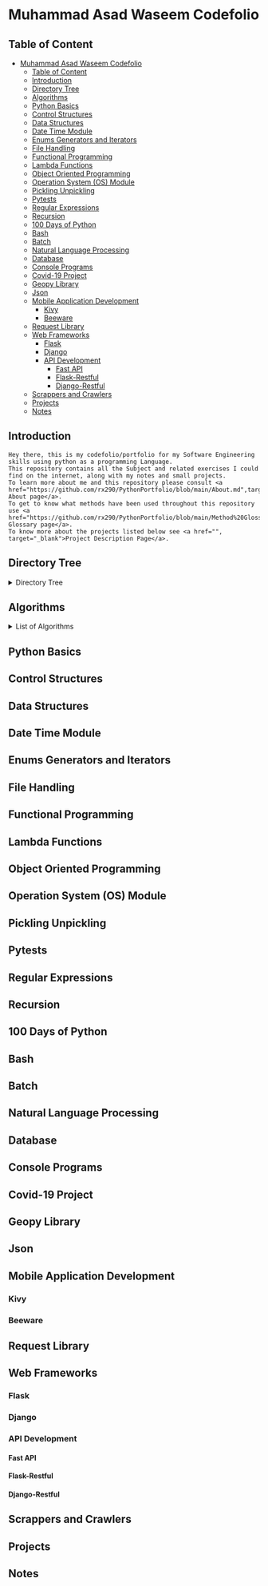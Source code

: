 # Muhammad Asad Waseem Codefolio

## Table of Content

- [Muhammad Asad Waseem Codefolio](#muhammad-asad-waseem-codefolio)
  - [Table of Content](#table-of-content)
  - [Introduction](#introduction)
  - [Directory Tree](#directory-tree)
  - [Algorithms](#algorithms)
  - [Python Basics](#python-basics)
  - [Control Structures](#control-structures)
  - [Data Structures](#data-structures)
  - [Date Time Module](#date-time-module)
  - [Enums Generators and Iterators](#enums-generators-and-iterators)
  - [File Handling](#file-handling)
  - [Functional Programming](#functional-programming)
  - [Lambda Functions](#lambda-functions)
  - [Object Oriented Programming](#object-oriented-programming)
  - [Operation System (OS) Module](#operation-system-os-module)
  - [Pickling Unpickling](#pickling-unpickling)
  - [Pytests](#pytests)
  - [Regular Expressions](#regular-expressions)
  - [Recursion](#recursion)
  - [100 Days of Python](#100-days-of-python)
  - [Bash](#bash)
  - [Batch](#batch)
  - [Natural Language Processing](#natural-language-processing)
  - [Database](#database)
  - [Console Programs](#console-programs)
  - [Covid-19 Project](#covid-19-project)
  - [Geopy Library](#geopy-library)
  - [Json](#json)
  - [Mobile Application Development](#mobile-application-development)
    - [Kivy](#kivy)
    - [Beeware](#beeware)
  - [Request Library](#request-library)
  - [Web Frameworks](#web-frameworks)
    - [Flask](#flask)
    - [Django](#django)
    - [API Development](#api-development)
      - [Fast API](#fast-api)
      - [Flask-Restful](#flask-restful)
      - [Django-Restful](#django-restful)
  - [Scrappers and Crawlers](#scrappers-and-crawlers)
  - [Projects](#projects)
  - [Notes](#notes)

## Introduction

    Hey there, this is my codefolio/portfolio for my Software Engineering skills using python as a programming Language.
    This repository contains all the Subject and related exercises I could find on the internet, along with my notes and small projects.
    To learn more about me and this repository please consult <a href="https://github.com/rx290/PythonPortfolio/blob/main/About.md",target="_blank"> About page</a>.
    To get to know what methods have been used throughout this repository use <a href="https://github.com/rx290/PythonPortfolio/blob/main/Method%20Glossary.md",target="_blank">Method Glossary page</a>.
    To know more about the projects listed below see <a href="", target="_blank">Project Description Page</a>. 

## Directory Tree

<details>
<summary>  Directory Tree  </summary>

    |   About.md
    |   Method Glossary.md
    |   ProjectDescriptions.md
    |   Readme.md
    |
    +---100 Days of Python
    |   +---Day1
    |   |       BandNameGenerator.py
    |   |
    |   +---Day10-Calculator
    |   |       calculator.py
    |   |
    |   +---Day12-Number_guessing_game
    |   |       ngg.py
    |   |
    |   +---Day13-FizzBuzz
    |   |       app.py
    |   |
    |   +---Day15-Coffee_Machine
    |   |       app.py
    |   |
    |   +---Day2
    |   |       BMI.py
    |   |       time_calculator.py
    |   |       TipCalculator.py
    |   |
    |   +---Day3
    |   |       BMI_2.0.py
    |   |       love_counter.py
    |   |       odd_or_even.py
    |   |       pizza_app.py
    |   |       rollercoaster_ticket_booth.py
    |   |       treassure_hunter.py
    |   |
    |   +---Day4
    |   |       FizzBuzz.py
    |   |       height_calculator.py
    |   |       password_generator.py
    |   |       Reboorg_Challenge.py
    |   |       sum_of_all_even_number_under_100.py
    |   |       treassure_mapping.py
    |   |       who's_Paying.py
    |   |
    |   +---Day5
    |   |       function_ex_1.py
    |   |       prime_or_not.py
    |   |
    |   +---Day7-Hangman
    |   |       hangman.py
    |   |
    |   \---Day8-Cease Cipher
    |           app.py
    |
    +---Algorithms
    |   +---Heap Queue
    |   |       explanation.md
    |   |       Problem_1.py
    |   |       Problem_10.py
    |   |       Problem_11.py
    |   |       Problem_12.py
    |   |       Problem_13.py
    |   |       Problem_14.py
    |   |       Problem_15.py
    |   |       Problem_16.py
    |   |       Problem_17.py
    |   |       Problem_18.py
    |   |       Problem_19.py
    |   |       Problem_2.py
    |   |       Problem_20.py
    |   |       Problem_21.py
    |   |       Problem_22.py
    |   |       Problem_23.py
    |   |       Problem_24.py
    |   |       Problem_25.py
    |   |       Problem_26.py
    |   |       Problem_27.py
    |   |       Problem_28.py
    |   |       Problem_29.py
    |   |       Problem_3.py
    |   |       Problem_4.py
    |   |       Problem_5.py
    |   |       Problem_6.py
    |   |       Problem_7.py
    |   |       Problem_8.py
    |   |       Problem_9.py
    |   |
    |   +---Searching
    |   |   +---Binary Searching
    |   |   |       Problem_1.py
    |   |   |       Problem_10.py
    |   |   |       Problem_11.py
    |   |   |       Problem_12.py
    |   |   |       Problem_13.py
    |   |   |       Problem_14.py
    |   |   |       Problem_15.py
    |   |   |       Problem_16.py
    |   |   |       Problem_17.py
    |   |   |       Problem_18.py
    |   |   |       Problem_19.py
    |   |   |       Problem_2.py
    |   |   |       Problem_20.py
    |   |   |       Problem_3.py
    |   |   |       Problem_4.py
    |   |   |       Problem_5.py
    |   |   |       Problem_6.py
    |   |   |       Problem_7.py
    |   |   |       Problem_8.py
    |   |   |       Problem_9.py
    |   |   |
    |   |   +---Linear Searching
    |   |   |       Problem_1.py
    |   |   |       Problem_10.py
    |   |   |       Problem_11.py
    |   |   |       Problem_12.py
    |   |   |       Problem_13.py
    |   |   |       Problem_2.py
    |   |   |       Problem_3.py
    |   |   |       Problem_4.py
    |   |   |       Problem_5.py
    |   |   |       Problem_6.py
    |   |   |       Problem_7.py
    |   |   |       Problem_8.py
    |   |   |       Problem_9.py
    |   |   |
    |   |   +---Sequentioal Search
    |   |   |       Problem_1.py
    |   |   |
    |   |   \---Ternary Searching
    |   |           Problem_1.py
    |   |           Problem_2.py
    |   |           Problem_3.py
    |   |           Problem_4.py
    |   |           Problem_5.py
    |   |           Problem_6.py
    |   |
    |   \---Sorting
    |       |   Bitonic_Sort.py
    |       |   Bogosort sort.py
    |       |   Cocktail shaker sort.py
    |       |   Comb Sort.py
    |       |   Cycle Sort.py
    |       |   Gnome sort.py
    |       |   Merge-insertion sort.py
    |       |   Natural Sort.py
    |       |   Odd even transposition sort.py
    |       |   Odd-even Transpostion sort 2.py
    |       |   Odd-even Transpostion sort paraallel.py
    |       |   Pancake Sort.py
    |       |   Patience sorting.py
    |       |   Pigeonhole sorting.py
    |       |   Problem_8.py
    |       |   Shell_sort.py
    |       |   Standard Sort.py
    |       |   Stooge Sort.py
    |       |   Tim Sort.py
    |       |   Time Sort.py
    |       |   Topological Sort.py
    |       |   Tree Sort.py
    |       |   Wiggle Sort.py
    |       |
    |       +---Bubble Sort
    |       |       Problem_1.py
    |       |       Problem_2.py
    |       |
    |       +---Bucket Sort
    |       |       Problem_1.py
    |       |
    |       +---Counting Sort
    |       |       Counting_sort.py
    |       |
    |       +---Heap Sort
    |       |       Problem_1.py
    |       |       Problem_2.py
    |       |       Problem_3.py
    |       |       Problem_4.py
    |       |       Problem_5.py
    |       |
    |       +---Insertion Sort
    |       |       Problem_1.py
    |       |       Problem_2.py
    |       |
    |       +---Merge Sort
    |       |       Problem_1.py
    |       |       Problem_10.py
    |       |       Problem_11.py
    |       |       Problem_12.py
    |       |       Problem_13.py
    |       |       Problem_14.py
    |       |       Problem_15.py
    |       |       Problem_16.py
    |       |       Problem_17.py
    |       |       Problem_18.py
    |       |       Problem_19.py
    |       |       Problem_2.py
    |       |       Problem_20.py
    |       |       Problem_3.py
    |       |       Problem_4.py
    |       |       Problem_5.py
    |       |       Problem_6.py
    |       |       Problem_7.py
    |       |       Problem_8.py
    |       |       Problem_9.py
    |       |
    |       +---Quick Sort
    |       |       Multikey_quick_sort.py
    |       |       Problem_1.py
    |       |       Random Pivot Quick Sort.py
    |       |       Recusive Quick Sort.py
    |       |
    |       +---Radix Sort
    |       |       Problem_1.py
    |       |
    |       \---Selection Sort
    |               Problem_1.py
    |
    +---Bash
    |       Script_To_Make_New_Files.sh
    |
    +---Basics [Completed]
    |       Problem_1.py
    |       Problem_10.py
    |       Problem_11.py
    |       Problem_12.py
    |       Problem_13.py
    |       Problem_14.py
    |       Problem_15.py
    |       Problem_2.py
    |       Problem_3.py
    |       Problem_4.py
    |       Problem_5.py
    |       Problem_6.py
    |       Problem_7.py
    |       Problem_8.py
    |       Problem_9.py
    |
    +---Batch
    |       Script_To_Create_Multiple_Files.bat
    |
    +---Console_Programs
    |       Body_Mass_index.py
    |       Contact_Book.py
    |       Guess_The_Number.py
    |       Intro.md
    |       Password_Generator.py
    |       rock_paper_sissors.py
    |       Youtube_video_downloader.py
    |
    +---Control Structures [Completed]
    |       Create_Case_in_python.py
    |       Problem_1.py
    |       Problem_10.py
    |       Problem_11.py
    |       Problem_12.py
    |       Problem_13.py
    |       Problem_14.py
    |       Problem_15.py
    |       Problem_16.py
    |       Problem_17.py
    |       Problem_18.py
    |       Problem_19.py
    |       Problem_2.py
    |       Problem_20.py
    |       Problem_21.py
    |       Problem_22.py
    |       Problem_23.py
    |       Problem_3.py
    |       Problem_4.py
    |       Problem_5.py
    |       Problem_6.py
    |       Problem_7.py
    |       Problem_8.py
    |       Problem_9.py
    |
    +---Covid-19 Project
    |       info.md
    |       Problem_1.py
    |       Problem_10.py
    |       Problem_11.py
    |       Problem_12.py
    |       Problem_13.py
    |       Problem_14.py
    |       Problem_2.py
    |       Problem_3.py
    |       Problem_4.py
    |       Problem_5.py
    |       Problem_6.py
    |       Problem_7.py
    |       Problem_8.py
    |       Problem_9.py
    |
    +---Data Structures
    |   +---Arrays, List
    |   |       Problem_1.py
    |   |       Problem_10.py
    |   |       Problem_11.py
    |   |       Problem_12.py
    |   |       Problem_13.py
    |   |       Problem_14.py
    |   |       Problem_15.py
    |   |       Problem_2.py
    |   |       Problem_3.py
    |   |       Problem_4.py
    |   |       Problem_5.py
    |   |       Problem_6.py
    |   |       Problem_7.py
    |   |       Problem_8.py
    |   |       Problem_9.py
    |   |
    |   +---Collection
    |   |       Problem_1.py
    |   |       Problem_10.py
    |   |       Problem_11.py
    |   |       Problem_12.py
    |   |       Problem_13.py
    |   |       Problem_14.py
    |   |       Problem_15.py
    |   |       Problem_16.py
    |   |       Problem_17.py
    |   |       Problem_18.py
    |   |       Problem_19.py
    |   |       Problem_2.py
    |   |       Problem_20.py
    |   |       Problem_21.py
    |   |       Problem_22.py
    |   |       Problem_23.py
    |   |       Problem_24.py
    |   |       Problem_25.py
    |   |       Problem_26.py
    |   |       Problem_27.py
    |   |       Problem_28.py
    |   |       Problem_29.py
    |   |       Problem_3.py
    |   |       Problem_30.py
    |   |       Problem_31.py
    |   |       Problem_32.py
    |   |       Problem_33.py
    |   |       Problem_34.py
    |   |       Problem_35.py
    |   |       Problem_36.py
    |   |       Problem_4.py
    |   |       Problem_5.py
    |   |       Problem_6.py
    |   |       Problem_7.py
    |   |       Problem_8.py
    |   |       Problem_9.py
    |   |
    |   +---Dict
    |   |       Problem_1.py
    |   |       Problem_10.py
    |   |       Problem_11.py
    |   |       Problem_12.py
    |   |       Problem_13.py
    |   |       Problem_14.py
    |   |       Problem_15.py
    |   |       Problem_16.py
    |   |       Problem_17.py
    |   |       Problem_18.py
    |   |       Problem_19.py
    |   |       Problem_2.py
    |   |       Problem_20.py
    |   |       Problem_21.py
    |   |       Problem_22.py
    |   |       Problem_23.py
    |   |       Problem_24.py
    |   |       Problem_25.py
    |   |       Problem_26.py
    |   |       Problem_27.py
    |   |       Problem_28.py
    |   |       Problem_29.py
    |   |       Problem_3.py
    |   |       Problem_30.py
    |   |       Problem_31.py
    |   |       Problem_32.py
    |   |       Problem_33.py
    |   |       Problem_34.py
    |   |       Problem_35.py
    |   |       Problem_36.py
    |   |       Problem_37.py
    |   |       Problem_38.py
    |   |       Problem_39.py
    |   |       Problem_4.py
    |   |       Problem_40.py
    |   |       Problem_41.py
    |   |       Problem_42.py
    |   |       Problem_43.py
    |   |       Problem_44.py
    |   |       Problem_45.py
    |   |       Problem_46.py
    |   |       Problem_47.py
    |   |       Problem_48.py
    |   |       Problem_49.py
    |   |       Problem_5.py
    |   |       Problem_50.py
    |   |       Problem_51.py
    |   |       Problem_52.py
    |   |       Problem_53.py
    |   |       Problem_54.py
    |   |       Problem_55.py
    |   |       Problem_56.py
    |   |       Problem_57.py
    |   |       Problem_58.py
    |   |       Problem_59.py
    |   |       Problem_6.py
    |   |       Problem_60.py
    |   |       Problem_61.py
    |   |       Problem_62.py
    |   |       Problem_63.py
    |   |       Problem_64.py
    |   |       Problem_65.py
    |   |       Problem_66.py
    |   |       Problem_67.py
    |   |       Problem_68.py
    |   |       Problem_69.py
    |   |       Problem_7.py
    |   |       Problem_70.py
    |   |       Problem_71.py
    |   |       Problem_72.py
    |   |       Problem_73.py
    |   |       Problem_74.py
    |   |       Problem_75.py
    |   |       Problem_76.py
    |   |       Problem_77.py
    |   |       Problem_78.py
    |   |       Problem_79.py
    |   |       Problem_8.py
    |   |       Problem_80.py
    |   |       Problem_81.py
    |   |       Problem_82.py
    |   |       Problem_83.py
    |   |       Problem_84.py
    |   |       Problem_85.py
    |   |       Problem_9.py
    |   |
    |   +---Heaps
    |   |       Problem_ 26.py
    |   |       Problem_ 27.py
    |   |       Problem_ 28.py
    |   |       Problem_ 29.py
    |   |       Problem_1.py
    |   |       Problem_10.py
    |   |       Problem_11.py
    |   |       Problem_12.py
    |   |       Problem_13.py
    |   |       Problem_14.py
    |   |       Problem_15.py
    |   |       Problem_16.py
    |   |       Problem_17.py
    |   |       Problem_18.py
    |   |       Problem_19.py
    |   |       Problem_2.py
    |   |       Problem_20.py
    |   |       Problem_21.py
    |   |       Problem_22.py
    |   |       Problem_23.py
    |   |       Problem_24.py
    |   |       Problem_25.py
    |   |       Problem_3.py
    |   |       Problem_4.py
    |   |       Problem_5.py
    |   |       Problem_6.py
    |   |       Problem_7.py
    |   |       Problem_8.py
    |   |       Problem_9.py
    |   |
    |   +---Linked Lists
    |   |   |   Problem_1.py
    |   |   |   Problem_10.py
    |   |   |   Problem_11.py
    |   |   |   Problem_12.py
    |   |   |   Problem_13.py
    |   |   |   Problem_14.py
    |   |   |   Problem_2.py
    |   |   |   Problem_3.py
    |   |   |   Problem_4.py
    |   |   |   Problem_5.py
    |   |   |   Problem_6.py
    |   |   |   Problem_7.py
    |   |   |   Problem_8.py
    |   |   |   Problem_9.py
    |   |   |
    |   |   \---Implementation
    |   |           LinkList.py
    |   |
    |   +---Lists
    |   |       Problem_1.py
    |   |       Problem_2.py
    |   |       Problem_3.py
    |   |       Problem_4.py
    |   |       Problem_5.py
    |   |       Problem_6.py
    |   |       Problem_7.py
    |   |       Problem_8.py
    |   |       Problem_9.py
    |   |
    |   +---Queue
    |   |       Problem_1.py
    |   |       Problem_2.py
    |   |       Problem_3.py
    |   |       Problem_4.py
    |   |
    |   +---Sets
    |   |       Problem_1.py
    |   |       Problem_2.py
    |   |       Problem_3.py
    |   |       Problem_4.py
    |   |
    |   +---Stack
    |   |       Problem_1.py
    |   |       Problem_2.py
    |   |
    |   +---Trees
    |   |   \---Binary Seart Tree
    |   |           Problem_1.py
    |   |           Problem_2.py
    |   |           Problem_3.py
    |   |           Problem_4.py
    |   |           Problem_5.py
    |   |           Problem_6.py
    |   |
    |   \---Tupples
    |           Problem_1.py
    |           Problem_10.py
    |           Problem_11.py
    |           Problem_12.py
    |           Problem_13.py
    |           Problem_14.py
    |           Problem_15.py
    |           Problem_16.py
    |           Problem_17.py
    |           Problem_18.py
    |           Problem_19.py
    |           Problem_2.py
    |           Problem_20.py
    |           Problem_21.py
    |           Problem_3.py
    |           Problem_4.py
    |           Problem_5.py
    |           Problem_6.py
    |           Problem_7.py
    |           Problem_8.py
    |           Problem_9.py
    |
    +---Database
    |   +---Firebase
    |   |   \---Firebase_Admin
    |   |           Firebase_Conn_and_CRUD.py
    |   |           sample_data.json
    |   |
    |   +---Mongodb
    |   |       Problem_1.py
    |   |       Problem_10.py
    |   |       Problem_2.py
    |   |       Problem_3.py
    |   |       Problem_4.py
    |   |       Problem_5.py
    |   |       Problem_6.py
    |   |       Problem_7.py
    |   |       Problem_8.py
    |   |       Problem_9.py
    |   |       Readme.md
    |   |
    |   +---Mysql
    |   |       Problem_1.3.py
    |   |       Problem_1.5.py
    |   |       Problem_1.py
    |   |       Problem_10.py
    |   |       Problem_11.py
    |   |       Problem_2.py
    |   |       Problem_3.py
    |   |       Problem_4.py
    |   |       Problem_5.py
    |   |       Problem_6.py
    |   |       Problem_7.py
    |   |       Problem_8.py
    |   |       Problem_9.py
    |   |       requirement.txt
    |   |
    |   \---Sqlite
    |       |   Problem_1.py
    |       |   Problem_10.py
    |       |   Problem_11.py
    |       |   Problem_12.py
    |       |   Problem_13.py
    |       |   Problem_2.py
    |       |   Problem_3.py
    |       |   Problem_4.py
    |       |   Problem_5.py
    |       |   Problem_6.py
    |       |   Problem_7.py
    |       |   Problem_8.py
    |       |   Problem_9.py
    |       |
    |       \---db
    |               product_database.db
    |               Sqlite_backup.db
    |
    +---Date Time
    |       Problem_1.py
    |       Problem_10.py
    |       Problem_11.py
    |       Problem_12.py
    |       Problem_13.py
    |       Problem_14.py
    |       Problem_15.py
    |       Problem_16.py
    |       Problem_17.py
    |       Problem_18.py
    |       Problem_19.py
    |       Problem_2.py
    |       Problem_20.py
    |       Problem_21.py
    |       Problem_22.py
    |       Problem_23.py
    |       Problem_24.py
    |       Problem_25.py
    |       Problem_26.py
    |       Problem_27.py
    |       Problem_28.py
    |       Problem_29.py
    |       Problem_3.py
    |       Problem_30.py
    |       Problem_31.py
    |       Problem_32.py
    |       Problem_33.py
    |       Problem_34.py
    |       Problem_35.py
    |       Problem_36.py
    |       Problem_37.py
    |       Problem_38.py
    |       Problem_39.py
    |       Problem_4.py
    |       Problem_40.py
    |       Problem_41.py
    |       Problem_42.py
    |       Problem_43.py
    |       Problem_44.py
    |       Problem_45.py
    |       Problem_46.py
    |       Problem_47.py
    |       Problem_48.py
    |       Problem_49.py
    |       Problem_5.py
    |       Problem_50.py
    |       Problem_51.py
    |       Problem_52.py
    |       Problem_53.py
    |       Problem_54.py
    |       Problem_55.py
    |       Problem_56.py
    |       Problem_57.py
    |       Problem_58.py
    |       Problem_59.py
    |       Problem_6.py
    |       Problem_60.py
    |       Problem_61.py
    |       Problem_62.py
    |       Problem_63.py
    |       Problem_7.py
    |       Problem_8.py
    |       Problem_9.py
    |
    +---Enums Generators and Iterators
    |   +---Enums
    |   |       Problem_1.py
    |   |       Problem_2.py
    |   |       Problem_3.py
    |   |       Problem_4.py
    |   |       Problem_5.py
    |   |
    |   \---Generator and Iterators
    |           Problem_1.py
    |           Problem_10.py
    |           Problem_11.py
    |           Problem_12.py
    |           Problem_13.py
    |           Problem_14.py
    |           Problem_15.py
    |           Problem_16.py
    |           Problem_17.py
    |           Problem_18.py
    |           Problem_19.py
    |           Problem_2.py
    |           Problem_20.py
    |           Problem_21.py
    |           Problem_22.py
    |           Problem_23.py
    |           Problem_24.py
    |           Problem_25.py
    |           Problem_26.py
    |           Problem_27.py
    |           Problem_28.py
    |           Problem_29.py
    |           Problem_3.py
    |           Problem_30.py
    |           Problem_31.py
    |           Problem_32.py
    |           Problem_33.py
    |           Problem_34.py
    |           Problem_35.py
    |           Problem_36.py
    |           Problem_37.py
    |           Problem_38.py
    |           Problem_39.py
    |           Problem_4.py
    |           Problem_40.py
    |           Problem_41.py
    |           Problem_42.py
    |           Problem_43.py
    |           Problem_44.py
    |           Problem_5.py
    |           Problem_6.py
    |           Problem_7.py
    |           Problem_8.py
    |           Problem_9.py
    |
    +---FastAPI
    |   |   Api_demo.py
    |   |   Readme.md
    |   |   requirements.txt
    |   |
    |   \---__pycache__
    |           Api_demo.cpython-38.pyc
    |
    +---File Handling
    |   +---CSV
    |   |       Problem_1.py
    |   |       Problem_10.py
    |   |       Problem_11.py
    |   |       Problem_2.py
    |   |       Problem_3.py
    |   |       Problem_4.py
    |   |       Problem_5.py
    |   |       Problem_6.py
    |   |       Problem_7.py
    |   |       Problem_8.py
    |   |       Problem_9.py
    |   |
    |   +---file_handling_basic
    |   |       DestinationFile.txt
    |   |       Problem_1.py
    |   |       Problem_10.py
    |   |       Problem_11.py
    |   |       Problem_12.py
    |   |       Problem_13.py
    |   |       Problem_14.py
    |   |       Problem_15.py
    |   |       Problem_2.py
    |   |       Problem_3.py
    |   |       Problem_4.py
    |   |       Problem_5.py
    |   |       Problem_6.py
    |   |       Problem_7.py
    |   |       Problem_8.py
    |   |       Problem_9.py
    |   |       sample.txt
    |   |       sample1.txt
    |   |
    |   \---File_handling_conceptual
    |           Problem_1.py
    |           Problem_10.py
    |           Problem_11.py
    |           Problem_12.py
    |           Problem_13.py
    |           Problem_14.py
    |           Problem_15.py
    |           Problem_16.py
    |           Problem_17.py
    |           Problem_18.py
    |           Problem_2.py
    |           Problem_3.py
    |           Problem_4.py
    |           Problem_5.py
    |           Problem_6.py
    |           Problem_7.py
    |           Problem_8.py
    |           Problem_9.py
    |
    +---Flask
    |   |   Authentication.md
    |   |   CSS.md
    |   |   Design_Architecture.md
    |   |   Django.md
    |   |   Flask.md
    |   |   HTML.md
    |   |
    |   +---Flask_Restful
    |   |   \---Simple_Crud
    |   |       |   app.py
    |   |       |
    |   |       \---api
    |   |               Task.py
    |   |               TaskById.py
    |   |               __init.py
    |   |
    |   \---Flask_WebApps
    |       \---Simple_Crud_WebApp
    |           |   app.py
    |           |   Create.html
    |           |   models.py
    |           |   Readme.md
    |           |   students.db
    |           |
    |           +---templates
    |           |       Create.html
    |           |       header.html
    |           |       Temp.html
    |           |
    |           \---__pycache__
    |                   app.cpython-310.pyc
    |                   models.cpython-310.pyc
    |
    +---Functional Programming
    |   |   Problem_1.py
    |   |   Problem_10.py
    |   |   Problem_11.py
    |   |   Problem_12.py
    |   |   Problem_13.py
    |   |   Problem_14.py
    |   |   Problem_2.py
    |   |   Problem_3.py
    |   |   Problem_4.py
    |   |   Problem_5.py
    |   |   Problem_6.py
    |   |   Problem_7.py
    |   |   Problem_8.py
    |   |   Problem_9.py
    |   |
    |   \---Calling Methods
    |       +---Caling by value
    |       |       Problem_1.py
    |       |       Problem_10.py
    |       |       Problem_11.py
    |       |       Problem_2.py
    |       |       Problem_3.py
    |       |       Problem_4.py
    |       |       Problem_5.py
    |       |       Problem_6.py
    |       |       Problem_7.py
    |       |       Problem_8.py
    |       |       Problem_9.py
    |       |
    |       \---Calling by refrence
    |               Problem_12.py
    |               Problem_13.py
    |               Problem_14.py
    |               Problem_15.py
    |
    +---GeoPy
    |       Problem_1.py
    |       Problem_2.py
    |       Problem_3.py
    |       Problem_4.py
    |       Problem_5.py
    |       Problem_6.py
    |       Problem_7.py
    |
    +---Json
    |       Problem_1.py
    |       Problem_2.py
    |       Problem_3.py
    |       Problem_4.py
    |       Problem_5.py
    |       Problem_6.py
    |       Problem_7.py
    |       Problem_8.py
    |       Problem_9.py
    |
    +---Kivy_Learnings
    +---Lambda Functions
    |       Problem_1.py
    |       Problem_10.py
    |       Problem_11.py
    |       Problem_12.py
    |       Problem_13.py
    |       Problem_14.py
    |       Problem_15.py
    |       Problem_16.py
    |       Problem_17.py
    |       Problem_18.py
    |       Problem_19.py
    |       Problem_2.py
    |       Problem_20.py
    |       Problem_21.py
    |       Problem_22.py
    |       Problem_23.py
    |       Problem_24.py
    |       Problem_25.py
    |       Problem_26.py
    |       Problem_27.py
    |       Problem_28.py
    |       Problem_29.py
    |       Problem_3.py
    |       Problem_30.py
    |       Problem_31.py
    |       Problem_32.py
    |       Problem_33.py
    |       Problem_34.py
    |       Problem_35.py
    |       Problem_36.py
    |       Problem_37.py
    |       Problem_38.py
    |       Problem_39.py
    |       Problem_4.py
    |       Problem_40.py
    |       Problem_41.py
    |       Problem_42.py
    |       Problem_43.py
    |       Problem_44.py
    |       Problem_45.py
    |       Problem_46.py
    |       Problem_47.py
    |       Problem_48.py
    |       Problem_49.py
    |       Problem_5.py
    |       Problem_50.py
    |       Problem_51.py
    |       Problem_52.py
    |       Problem_6.py
    |       Problem_7.py
    |       Problem_8.py
    |       Problem_9.py
    |
    +---Machine Learning
    |   |   Models.md
    |   |
    |   +---.ipynb_checkpoints
    |   |       Video game sales prediction-checkpoint.ipynb
    |   |
    |   +---Music Genre Prediction
    |   |       genre-prediction.joblib
    |   |       intro.md
    |   |       music dataset.zip
    |   |       Music Prediction.ipynb
    |   |       music.csv
    |   |       visual-rep-Music-Recommender.dot
    |   |
    |   \---Video Game Sales Prediction
    |           archive.zip
    |           vgsales.csv
    |           Video game sales prediction.ipynb
    |
    +---Map Function
    |       Problem_1.py
    |       Problem_10.py
    |       Problem_11.py
    |       Problem_12.py
    |       Problem_13.py
    |       Problem_14.py
    |       Problem_15.py
    |       Problem_16.py
    |       Problem_17.py
    |       Problem_2.py
    |       Problem_3.py
    |       Problem_4.py
    |       Problem_5.py
    |       Problem_6.py
    |       Problem_7.py
    |       Problem_8.py
    |       Problem_9.py
    |
    +---Natural Language Processing
    |   \---NLTK
    |       +---Corpus
    |       |       Problem_1.py
    |       |       Problem_10.py
    |       |       Problem_11.py
    |       |       Problem_12.py
    |       |       Problem_13.py
    |       |       Problem_2.py
    |       |       Problem_3.py
    |       |       Problem_4.py
    |       |       Problem_5.py
    |       |       Problem_6.py
    |       |       Problem_7.py
    |       |       Problem_8.py
    |       |       Problem_9.py
    |       |
    |       \---Tokenization
    |               Problem_1.py
    |               Problem_2.py
    |               Problem_3.py
    |               Problem_4.py
    |               Problem_5.py
    |               Problem_6.py
    |               Problem_7.py
    |               Problem_8.py
    |               Problem_9.py
    |
    +---Notes
    |       classes.md
    |       DB.md
    |       Django.md
    |       excel_notes.md
    |       flask.md
    |       Interview_questions_prac.md
    |       postgresql.md
    |       postgresql_datawrapper.md
    |       python.md
    |       Python_mistakes_to_avoid.md
    |       Scrapy.md
    |
    +---OOP
    |   \---Class
    |       +---Basic Application
    |       |       Problem_1.py
    |       |       Problem_10.py
    |       |       Problem_11.py
    |       |       Problem_12.py
    |       |       Problem_2.py
    |       |       Problem_3.py
    |       |       Problem_4.py
    |       |       Problem_5.py
    |       |       Problem_6.py
    |       |       Problem_7.py
    |       |       Problem_8.py
    |       |       Problem_9.py
    |       |
    |       \---Basic Exercises
    |               Problem_1.py
    |               Problem_10.py
    |               Problem_11.py
    |               Problem_12.py
    |               Problem_2.py
    |               Problem_3.py
    |               Problem_4.py
    |               Problem_5.py
    |               Problem_6.py
    |               Problem_7.py
    |               Problem_8.py
    |               Problem_9.py
    |
    +---OS
    |       Problem_1.py
    |       Problem_10.py
    |       Problem_11.py
    |       Problem_12.py
    |       Problem_13.py
    |       Problem_14.py
    |       Problem_15.py
    |       Problem_16.py
    |       Problem_17.py
    |       Problem_18.py
    |       Problem_2.py
    |       Problem_3.py
    |       Problem_4.py
    |       Problem_5.py
    |       Problem_6.py
    |       Problem_7.py
    |       Problem_8.py
    |       Problem_9.py
    |
    +---Pickling_Unpickling
    |       Problem_1.py
    |       Problem_10.py
    |       Problem_11.py
    |       Problem_12.py
    |       Problem_13.py
    |       Problem_14.py
    |       Problem_15.py
    |       Problem_2.py
    |       Problem_3.py
    |       Problem_4.py
    |       Problem_5.py
    |       Problem_6.py
    |       Problem_7.py
    |       Problem_8.py
    |       Problem_9.py
    |
    +---Projects
    |   |   Project List.md
    |   |
    |   +---ContactBook
    |   |   |   .gitignore
    |   |   |   manage.py
    |   |   |   ReadMe.md
    |   |   |   requirements.txt
    |   |   |
    |   |   \---ContactBook
    |   |           asgi.py
    |   |           settings.py
    |   |           urls.py
    |   |           wsgi.py
    |   |           __init__.py
    |   |
    |   +---CRM
    |   |   |   .gitignore
    |   |   |   manage.py
    |   |   |   requirements.txt
    |   |   |
    |   |   +---djCRM
    |   |   |       asgi.py
    |   |   |       settings.py
    |   |   |       urls.py
    |   |   |       wsgi.py
    |   |   |       __init__.py
    |   |   |
    |   |   +---leads
    |   |   |   |   admin.py
    |   |   |   |   apps.py
    |   |   |   |   forms.py
    |   |   |   |   models.py
    |   |   |   |   tests.py
    |   |   |   |   urls.py
    |   |   |   |   views.py
    |   |   |   |   __init__.py
    |   |   |   |
    |   |   |   +---migrations
    |   |   |   |       0001_initial.py
    |   |   |   |       __init__.py
    |   |   |   |
    |   |   |   \---templates
    |   |   |       \---leads
    |   |   |               lead_create.html
    |   |   |               lead_details.html
    |   |   |
    |   |   \---templates
    |   |           lead_details.html
    |   |           lead_list.html
    |   |
    |   \---WebChatApp
    |       |   intro.md
    |       |   requirements.txt
    |       |
    |       \---Source
    |               index.html
    |               main.py
    |
    +---Pytest
    |   |   PyTest Notes.md
    |   |   pytest.ini
    |   |   test_api.py
    |   |   test_fixtures.py
    |   |   test_parameterized.py
    |   |   test_sample_cases.py
    |   |   test_suite_sample.py
    |   |
    |   \---__pycache__
    |           sample_TestCase.cpython-38-pytest-7.1.3.pyc
    |           sample_TestSuite.cpython-38-pytest-7.1.3.pyc
    |           sample_TestSuite.cpython-38.pyc
    |           test_api.cpython-38-pytest-7.1.3.pyc
    |           test_fixtures.cpython-38-pytest-7.1.3.pyc
    |           test_parameterized.cpython-38-pytest-7.1.3.pyc
    |           test_suite_sample.cpython-38-pytest-7.1.3.pyc
    |
    +---RE
    |       Problem_1.py
    |       Problem_10.py
    |       Problem_11.py
    |       Problem_12.py
    |       Problem_13.py
    |       Problem_14.py
    |       Problem_15.py
    |       Problem_16.py
    |       Problem_17.py
    |       Problem_18.py
    |       Problem_19.py
    |       Problem_2.py
    |       Problem_20.py
    |       Problem_21.py
    |       Problem_22.py
    |       Problem_23.py
    |       Problem_24.py
    |       Problem_25.py
    |       Problem_26.py
    |       Problem_27.py
    |       Problem_28.py
    |       Problem_29.py
    |       Problem_3.py
    |       Problem_30.py
    |       Problem_31.py
    |       Problem_32.py
    |       Problem_33.py
    |       Problem_34.py
    |       Problem_35.py
    |       Problem_36.py
    |       Problem_37.py
    |       Problem_38.py
    |       Problem_39.py
    |       Problem_4.py
    |       Problem_40.py
    |       Problem_41.py
    |       Problem_42.py
    |       Problem_43.py
    |       Problem_44.py
    |       Problem_45.py
    |       Problem_46.py
    |       Problem_47.py
    |       Problem_48.py
    |       Problem_49.py
    |       Problem_5.py
    |       Problem_50.py
    |       Problem_51.py
    |       Problem_52.py
    |       Problem_53.py
    |       Problem_54.py
    |       Problem_55.py
    |       Problem_56.py
    |       Problem_6.py
    |       Problem_7.py
    |       Problem_8.py
    |       Problem_9.py
    |
    +---Recursion
    |       Problem_1.py
    |       Problem_10.py
    |       Problem_11.py
    |       Problem_2.py
    |       Problem_3.py
    |       Problem_4.py
    |       Problem_5.py
    |       Problem_6.py
    |       Problem_7.py
    |       Problem_8.py
    |       Problem_9.py
    |
    +---Requests
    |       Problem_1.py
    |       Problem_2.py
    |       Problem_3.py
    |       Problem_4.py
    |       Problem_5.py
    |       Problem_6.py
    |       Problem_7.py
    |       Problem_8.py
    |       Problem_9.py
    |
    +---Web
    |       Project_1.py
    |       Project_10.py
    |       Project_11.py
    |       Project_12.py
    |       Project_2.py
    |       Project_3.py
    |       Project_4.py
    |       Project_5.py
    |       Project_6.py
    |       Project_7.py
    |       Project_8.py
    |       Project_9.py
    |
    \---Web scrapers
        +---BeautifulSoap_Project
        |       beautiful_soup.md
        |       main.py
        |       requirements.txt
        |       sample.py
        |
        +---BeautifulSoup
        |       Problem_1.py
        |       Problem_10.py
        |       Problem_11.py
        |       Problem_12.py
        |       Problem_13.py
        |       Problem_14.py
        |       Problem_15.py
        |       Problem_16.py
        |       Problem_17.py
        |       Problem_18.py
        |       Problem_19.py
        |       Problem_2.py
        |       Problem_20.py
        |       Problem_21.py
        |       Problem_22.py
        |       Problem_23.py
        |       Problem_24.py
        |       Problem_25.py
        |       Problem_26.py
        |       Problem_27.py
        |       Problem_28.py
        |       Problem_29.py
        |       Problem_3.py
        |       Problem_30.py
        |       Problem_31.py
        |       Problem_32.py
        |       Problem_33.py
        |       Problem_34.py
        |       Problem_35.py
        |       Problem_36.py
        |       Problem_4.py
        |       Problem_5.py
        |       Problem_6.py
        |       Problem_7.py
        |       Problem_8.py
        |       Problem_9.py
        |
        \---scrapy_project
            \---lightNovel_Scraper
                |   scrapy.cfg
                |
                \---lightNovel_Scraper
                    |   items.py
                    |   middlewares.py
                    |   pipelines.py
                    |   settings.py
                    |   __init__.py
                    |
                    +---spiders
                    |   |   LN_Scraper.py
                    |   |   __init__.py
                    |   |
                    |   \---__pycache__
                    |           LN_Scraper.cpython-39.pyc
                    |           __init__.cpython-39.pyc
                    |
                    \---__pycache__
                            items.cpython-39.pyc
                            settings.cpython-39.pyc
                            __init__.cpython-39.pyc
</details>

## Algorithms

<details>
<summary>  List of Algorithms  </summary>

    - Heap Queue
    - Searching
      - Binary Search
      - Linear Search
      - Sequential Search
      - Ternary Search
    - Sorting
      - Bubble Sort
      - Bucket Sort
      - Counting sort
      - Heap sort
      - Insertion sort
      - Merge sort
      - Quick sort
      - Radix sort
      - Selection sort
    - Backtracking
  
</details>

## Python Basics

## Control Structures

## Data Structures

## Date Time Module

## Enums Generators and Iterators

## File Handling

## Functional Programming

## Lambda Functions

## Object Oriented Programming

## Operation System (OS) Module

## Pickling Unpickling

## Pytests

## Regular Expressions

## Recursion

## 100 Days of Python

## Bash

## Batch

## Natural Language Processing

## Database

## Console Programs

## Covid-19 Project

## Geopy Library

## Json

## Mobile Application Development

### Kivy

### Beeware

## Request Library

## Web Frameworks

### Flask

### Django

### API Development

#### Fast API

#### Flask-Restful

#### Django-Restful

## Scrappers and Crawlers

## Projects

## Notes

